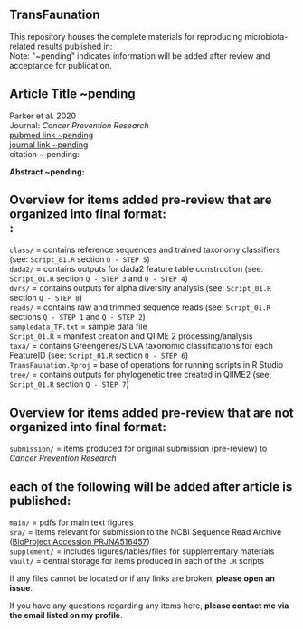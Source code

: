 ## TransFaunation
This repository houses the complete materials for reproducing microbiota-related results published in: <br/>
Note: "~pending" indicates information will be added after review and acceptance for publication.

## Article Title ~pending
Parker et al. 2020 <br/>
Journal: *Cancer Prevention Research* <br/>
[pubmed link ~pending](https://github.com/kdprkr/TransFaunation) <br/>
[journal link ~pending](https://github.com/kdprkr/TransFaunation) <br/>
citation ~ pending: <br/>

**Abstract ~pending:** <br/>

## Overview for items added pre-review that are organized into final format: <br/>:
`class/` = contains reference sequences and trained taxonomy classifiers (see: `Script_01.R` section `Q - STEP 5`) <br/>
`dada2/` = contains outputs for dada2 feature table construction (see: `Script_01.R` section `Q - STEP 3` and `Q - STEP 4`) <br/>
`dvrs/` = contains outputs for alpha diversity analysis (see: `Script_01.R` section `Q - STEP 8`) <br/>
`reads/` = contains raw and trimmed sequence reads (see: `Script_01.R` sections `Q - STEP 1` and `Q - STEP 2`) <br/>
`sampledata_TF.txt` = sample data file <br/>
`Script_01.R` = manifest creation and QIIME 2 processing/analysis <br/>
`taxa/` = contains Greengenes/SILVA taxonomic classifications for each FeatureID (see: `Script_01.R` section `Q - STEP 6`) <br/>
`TransFaunation.Rproj` = base of operations for running scripts in R Studio <br/>
`tree/` = contains outputs for phylogenetic tree created in QIIME2 (see: `Script_01.R` section `Q - STEP 7`) <br/>

## Overview for items added pre-review that are not organized into final format: <br/>
`submission/` = items produced for original submission (pre-review) to *Cancer Prevention Research* <br/>

## each of the following will be added after article is published:
`main/` = pdfs for main text figures <br/>
`sra/` = items relevant for submission to the NCBI Sequence Read Archive ([BioProject Accession PRJNA516457](https://www.ncbi.nlm.nih.gov/bioproject/?term=PRJNA516457)) <br/>
`supplement/` = includes figures/tables/files for supplementary materials <br/>
`vault/` = central storage for items produced in each of the `.R` scripts <br/>

If any files cannot be located or if any links are broken, **please open an issue**. <br/>

If you have any questions regarding any items here, **please contact me via the email listed on my profile**. <br/>
